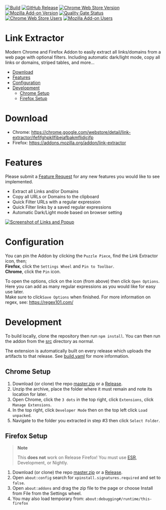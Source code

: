 [![Build](https://github.com/cssnr/link-extractor/actions/workflows/build.yaml/badge.svg)](https://github.com/cssnr/link-extractor/actions/workflows/build.yaml)
[![GitHub Release](https://img.shields.io/github/v/release/cssnr/link-extractor)](https://github.com/cssnr/link-extractor/releases/latest)
[![Chrome Web Store Version](https://img.shields.io/chrome-web-store/v/ifefifghpkllfibejafbakmflidjcjfp?label=chrome&logo=googlechrome)](https://chrome.google.com/webstore/detail/link-extractor/ifefifghpkllfibejafbakmflidjcjfp)
[![Mozilla Add-on Version](https://img.shields.io/amo/v/link-extractor?label=firefox&logo=firefox)](https://addons.mozilla.org/addon/link-extractor)
[![Quality Gate Status](https://sonarcloud.io/api/project_badges/measure?project=cssnr_link-extractor&metric=alert_status)](https://sonarcloud.io/summary/overall?id=cssnr_link-extractor)
[![Chrome Web Store Users](https://img.shields.io/chrome-web-store/users/ifefifghpkllfibejafbakmflidjcjfp?logo=google&logoColor=white&label=google%20users)](https://chrome.google.com/webstore/detail/link-extractor/ifefifghpkllfibejafbakmflidjcjfp)
[![Mozilla Add-on Users](https://img.shields.io/amo/users/link-extractor?logo=mozilla&label=mozilla%20users)](https://addons.mozilla.org/addon/link-extractor)
# Link Extractor

Modern Chrome and Firefox Addon to easily extract all links/domains from a web page with optional filters.
Including automatic dark/light mode, copy all links or domains, striped tables, and more...

*   [Download](#download)
*   [Features](#features)
*   [Configuration](#configuration)
*   [Development](#development)
    -   [Chrome Setup](#chrome-setup)
    -   [Firefox Setup](#firefox-setup)

# Download

*   Chrome: https://chrome.google.com/webstore/detail/link-extractor/ifefifghpkllfibejafbakmflidjcjfp
*   Firefox: https://addons.mozilla.org/addon/link-extractor

# Features

Please submit a [Feature Request](https://github.com/cssnr/link-extractor/discussions/new?category=feature-requests)
for any new features you would like to see implemented.

*   Extract all Links and/or Domains
*   Copy all URLs or Domains to the clipboard
*   Quick Filter URLs with a regular expression
*   Quick Filter links by a saved regular expressions
*   Automatic Dark/Light mode based on browser setting

[![Screenshot of Links and Popup](https://repository-images.githubusercontent.com/707614074/fd2e2fe9-d896-42eb-80be-603f5230d36e)](https://github.com/cssnr/link-extractor)

# Configuration

You can pin the Addon by clicking the `Puzzle Piece`, find the Link Extractor icon, then;  
**Firefox**, click the `Settings Wheel` and `Pin to Toolbar`.  
**Chrome**, click the `Pin` icon.  

To open the options, click on the icon (from above) then click `Open Options`.  
Here you can add as many regular expressions as you would like for easy use later.  
Make sure to click`Save Options` when finished. For more information on regex, see: https://regex101.com/  

# Development

To build locally, clone the repository then run `npm install`.
You can then run the addon from the [src](src) directory as normal.

The extension is automatically built on every release which uploads the artifacts to that release.
See [build.yaml](.github/workflows/build.yaml) for more information.

## Chrome Setup

1.  Download (or clone) the repo [master.zip](https://github.com/cssnr/link-extractor/archive/refs/heads/master.zip) or a [Release](https://github.com/cssnr/link-extractor/releases).
1.  Unzip the archive, place the folder where it must remain and note its location for later.
1.  Open Chrome, click the `3 dots` in the top right, click `Extensions`, click `Manage Extensions`.
1.  In the top right, click `Developer Mode` then on the top left click `Load unpacked`.
1.  Navigate to the folder you extracted in step #3 then click `Select Folder`.

## Firefox Setup

> **Note**
>
> This **does not** work on Release Firefox!
> You must use [ESR](https://www.mozilla.org/en-CA/firefox/all/#product-desktop-esr), Development, or Nightly.

1.  Download (or clone) the repo [master.zip](https://github.com/cssnr/link-extractor/archive/refs/heads/master.zip) or a [Release](https://github.com/cssnr/link-extractor/releases).
1.  Open `about:config` search for `xpinstall.signatures.required` and set to `false`.
1.  Open `about:addons` and drag the zip file to the page or choose Install from File from the Settings wheel.
1.  You may also load temporary from: `about:debugging#/runtime/this-firefox`
